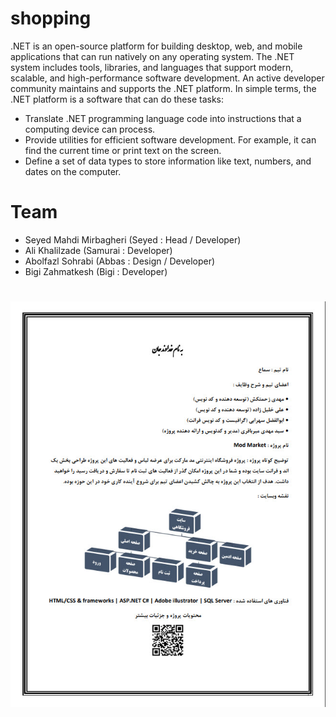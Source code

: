 # shopping
.NET is an open-source platform for building desktop, web, and mobile applications that can run natively on any operating system. The .NET system includes tools, libraries, and languages that support modern, scalable, and high-performance software development. An active developer community maintains and supports the .NET platform.
In simple terms, the .NET platform is a software that can do these tasks:
* Translate .NET programming language code into instructions that a computing device can process.
* Provide utilities for efficient software development. For example, it can find the current time or print text on the screen.
* Define a set of data types to store information like text, numbers, and dates on the computer.
# Team
* Seyed Mahdi Mirbagheri (Seyed :  Head /  Developer)
* Ali Khalilzade (Samurai : Developer)
* Abolfazl Sohrabi (Abbas : Design  / Developer)
* Bigi Zahmatkesh (Bigi : Developer)
#
![Alt text](https://github.com/mahdimirbagheri/shopping/blob/main/roadmap.jpg)
